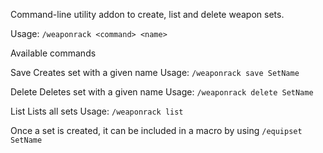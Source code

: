 Command-line utility addon to create, list and delete weapon sets.

Usage: `/weaponrack <command> <name>`

Available commands

Save
Creates set with a given name
Usage: `/weaponrack save SetName`

Delete
Deletes set with a given name
Usage: `/weaponrack delete SetName`

List
Lists all sets
Usage: `/weaponrack list`

Once a set is created, it can be included in a macro by using `/equipset SetName`